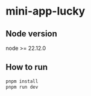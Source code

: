 # mini-app-lucky

## Node version
node >= 22.12.0

## How to run
```bash
pnpm install 
pnpm run dev
```



